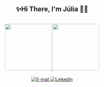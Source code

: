 <div align="center">
  <h2> ✨Hi There, I'm Júlia 🧚‍♀️ </h2>
</div>
</br>
<div align="center">
  <a href="https://github.com/jubassul">
  <img height="150em" src="https://github-readme-stats.vercel.app/api?username=jubassul&show_icons=true&theme=dracula&include_all_commits=true&count_private=true"/> 
  <img height="150em" src="https://github-readme-stats.vercel.app/api/top-langs/?username=jubassul&layout=compact&langs_count=7&theme=dracula"/>
  </a>
    </div>
 </br>
<div align="center">
<a href="mailto:jubassul@gmail.com"><img alt="E-mail" src="https://img.shields.io/badge/Gmail-D14836?style=for-the-badge&logo=gmail&logoColor=white"/>
</a>
<a href="https://www.linkedin.com/in/j%C3%BAlia-bassul-5833981a6/" target="_blank">
<img alt="LinkedIn" src="https://img.shields.io/badge/LinkedIn-0077B5?style=for-the-badge&logo=linkedin&logoColor=white"/>
</a>
</div>
